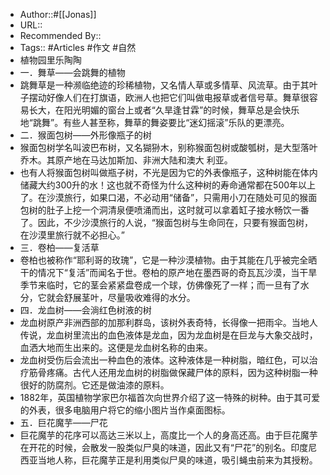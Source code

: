 - Author::#[[Jonas]]
- URL::
- Recommended By:: 
- Tags:: #Articles #作文 #自然
- 植物园里乐陶陶
- 一．舞草——会跳舞的植物
- 跳舞草是一种濒临绝迹的珍稀植物，又名情人草或多情草、风流草。由于其叶子摆动好像人们在打旗语，欧洲人也把它们叫做电报草或者信号草。舞草很容易长大，在阳光明媚的窗台上或者“久旱逢甘霖”的时候，舞草总是会快乐地“跳舞”。有些人甚至称，舞草的舞姿要比“迷幻摇滚”乐队的更漂亮。
- 二．猴面包树——外形像瓶子的树
- 猴面包树学名叫波巴布树，又名猢狲木，别称猴面包树或酸瓠树，是大型落叶乔木。其原产地在马达加斯加、非洲大陆和澳大 利亚。
- 也有人将猴面包树叫做瓶子树，不光是因为它的外表像瓶子，这种树能在体内储藏大约300升的水！这也就不奇怪为什么这种树的寿命通常都在500年以上了。在沙漠旅行，如果口渴，不必动用“储备”，只需用小刀在随处可见的猴面包树的肚子上挖一个洞清泉便喷涌而出，这时就可以拿着缸子接水畅饮一番了。因此，不少沙漠旅行的人说，“猴面包树与生命同在，只要有猴面包树，在沙漠里旅行就不必担心。”
- 三．卷柏——复活草
- 卷柏也被称作“耶利哥的玫瑰”，它是一种沙漠植物。由于其能在几乎被完全晒干的情况下“复活”而闻名于世。卷柏的原产地在墨西哥的奇瓦瓦沙漠，当干旱季节来临时，它的茎会紧紧盘卷成一个球，仿佛像死了一样；而一旦有了水分，它就会舒展茎叶，尽量吸收难得的水分。
- 四．龙血树——会淌红色树液的树
- 龙血树原产非洲西部的加那利群岛，该树外表奇特，长得像一把雨伞。当地人传说，龙血树里流出的血色液体是龙血，因为龙血树是在巨龙与大象交战时，血洒大地而生出来的。这便是龙血树名称的由来。
- 龙血树受伤后会流出一种血色的液体。这种液体是一种树脂，暗红色，可以治疗筋骨疼痛。古代人还用龙血树的树脂做保藏尸体的原料，因为这种树脂一种很好的防腐剂。它还是做油漆的原料。
- 1882年，英国植物学家巴尔福首次向世界介绍了这一特殊的树种。由于其可爱的外表，很多电脑用户将它的缩小图片当作桌面图标。
- 五．巨花魔芋——尸花
- 巨花魔芋的花序可以高达三米以上，高度比一个人的身高还高。由于巨花魔芋在开花的时候，会散发一股类似尸臭的味道，因此又有“尸花”的别名。印度尼西亚当地人称，巨花魔芋正是利用类似尸臭的味道，吸引蝇虫前来为其授粉。
